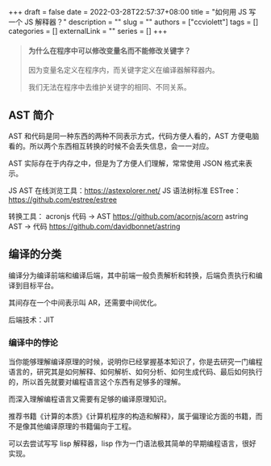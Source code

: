 +++ 
draft = false
date = 2022-03-28T22:57:37+08:00
title = "如何用 JS 写一个 JS 解释器？"
description = ""
slug = ""
authors = ["ccviolett"]
tags = []
categories = []
externalLink = ""
series = []
+++

> #### 为什么在程序中可以修改变量名而不能修改关键字？
> 
> 因为变量名定义在程序内，而关键字定义在编译器解释器内。
> 
> 我们无法在程序中去维护关键字的相同、不同关系。

## AST 简介

AST 和代码是同一种东西的两种不同表示方式，代码方便人看的，AST 方便电脑看的。所以两个东西相互转换的时候不会丢失信息，会一一对应。

AST 实际存在于内存之中，但是为了方便人们理解，常常使用 JSON 格式来表示。

JS AST 在线浏览工具：https://astexplorer.net/
JS 语法树标准 ESTree：https://github.com/estree/estree

转换工具：
acronjs 代码 -> AST
https://github.com/acornjs/acorn
astring AST -> 代码
https://github.com/davidbonnet/astring

## 编译的分类

编译分为编译前端和编译后端，其中前端一般负责解析和转换，后端负责执行和编译到目标平台。

其间存在一个中间表示叫 AR，还需要中间优化。

后端技术：JIT

### 编译中的悖论

当你能够理解编译原理的时候，说明你已经掌握基本知识了，你是去研究一门编程语言的，研究其是如何解释、如何解析、如何分析、如何生成代码、最后如何执行的，所以首先就要对编程语言这个东西有足够多的理解。

而深入理解编程语言又需要有足够的编译原理知识。

推荐书籍《计算的本质》《计算机程序的构造和解释》，属于偏理论方面的书籍，而不是像其他编译原理的书籍偏向于工程。

可以去尝试写写 lisp 解释器，lisp 作为一门语法极其简单的早期编程语言，很好实现。
